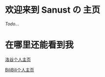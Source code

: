 # 欢迎来到 Sanust の 主页

*Todo...*

# 在哪里还能看到我

[洛谷个人主页](https://www.luogu.com.cn/user/344111)

[BiliBili个人主页](https://space.bilibili.com/331907786)
